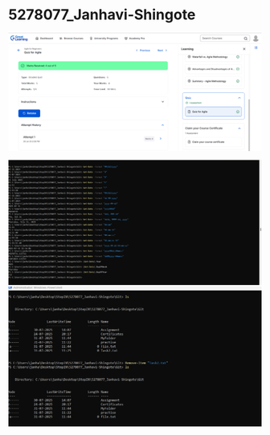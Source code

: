  # 5278077_Janhavi-Shingote

![Agile Quiz](https://github.com/JanhaviShingote10/5278077_Janhavi-Shingote/raw/main/SDLC/AgileQuiz.png)

![Linux Practice 1](https://github.com/JanhaviShingote10/5278077_Janhavi-Shingote/raw/main/SDLC/Linuxpractise1.png)
![Linux Practice 2](https://github.com/JanhaviShingote10/5278077_Janhavi-Shingote/raw/main/SDLC/Linuxpractise2.png)
